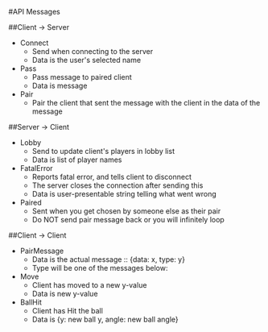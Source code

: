 #API Messages

##Client -> Server
- Connect
  - Send when connecting to the server
  - Data is the user's selected name
- Pass
  - Pass message to paired client
  - Data is message
- Pair
  - Pair the client that sent the message with the client in the data of the message

##Server -> Client
- Lobby
  - Send to update client's players in lobby list
  - Data is list of player names
- FatalError
  - Reports fatal error, and tells client to disconnect
  - The server closes the connection after sending this
  - Data is user-presentable string telling what went wrong
- Paired
  - Sent when you get chosen by someone else as their pair
  - Do NOT send pair message back or you will infinitely loop

##Client -> Client
- PairMessage
  - Data is the actual message :: {data: x, type: y}
  - Type will be one of the messages below:
- Move
  - Client has moved to a new y-value
  - Data is new y-value
- BallHit
  - Client has Hit the ball 
  - Data is {y: new ball y, angle: new ball angle}
